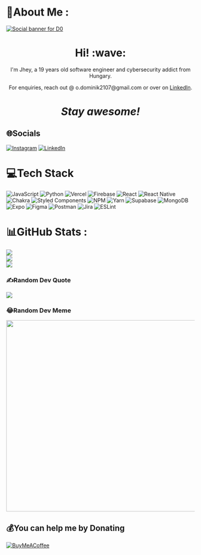 # 💫About Me :
[![Social banner for D0](https://github.com/jh3y/jh3y/raw/master/assets/header-banner--optimized.svg)](https://d0.quest)
<h1 align='center'> Hi! :wave:</h1>
<p align='center'>
I'm Jhey, a 19 years old software engineer and cybersecurity addict from Hungary.
</p>
<p align='center'>For enquiries, reach out @ o.dominik2107@gmail.com or over on <a href="https://www.linkedin.com/in/dominikorincsai/">LinkedIn</a>.</p>

<h1 align='center'><i>Stay awesome!</i></h1>

## 🌐Socials
[![Instagram](https://img.shields.io/badge/Instagram-%23E4405F.svg?logo=Instagram&logoColor=white)](https://instagram.com/_.doshin._) [![LinkedIn](https://img.shields.io/badge/LinkedIn-%230077B5.svg?logo=linkedin&logoColor=white)](https://linkedin.com/in/dominikorincsai) 

# 💻Tech Stack
![JavaScript](https://img.shields.io/badge/javascript-%23323330.svg?style=for-the-badge&logo=javascript&logoColor=%23F7DF1E) ![Python](https://img.shields.io/badge/python-3670A0?style=for-the-badge&logo=python&logoColor=ffdd54) ![Vercel](https://img.shields.io/badge/vercel-%23000000.svg?style=for-the-badge&logo=vercel&logoColor=white) ![Firebase](https://img.shields.io/badge/firebase-%23039BE5.svg?style=for-the-badge&logo=firebase) ![React](https://img.shields.io/badge/react-%2320232a.svg?style=for-the-badge&logo=react&logoColor=%2361DAFB) ![React Native](https://img.shields.io/badge/react_native-%2320232a.svg?style=for-the-badge&logo=react&logoColor=%2361DAFB) ![Chakra](https://img.shields.io/badge/chakra-%234ED1C5.svg?style=for-the-badge&logo=chakraui&logoColor=white) ![Styled Components](https://img.shields.io/badge/styled--components-DB7093?style=for-the-badge&logo=styled-components&logoColor=white) ![NPM](https://img.shields.io/badge/NPM-%23000000.svg?style=for-the-badge&logo=npm&logoColor=white) ![Yarn](https://img.shields.io/badge/yarn-%232C8EBB.svg?style=for-the-badge&logo=yarn&logoColor=white) 	![Supabase](https://img.shields.io/badge/Supabase-3ECF8E?style=for-the-badge&logo=supabase&logoColor=white) ![MongoDB](https://img.shields.io/badge/MongoDB-%234ea94b.svg?style=for-the-badge&logo=mongodb&logoColor=white) ![Expo](https://img.shields.io/badge/expo-1C1E24?style=for-the-badge&logo=expo&logoColor=#D04A37) 	![Figma](https://img.shields.io/badge/figma-%23F24E1E.svg?style=for-the-badge&logo=figma&logoColor=white) ![Postman](https://img.shields.io/badge/Postman-FF6C37?style=for-the-badge&logo=postman&logoColor=white) ![Jira](https://img.shields.io/badge/jira-%230A0FFF.svg?style=for-the-badge&logo=jira&logoColor=white) ![ESLint](https://img.shields.io/badge/ESLint-4B3263?style=for-the-badge&logo=eslint&logoColor=white)
# 📊GitHub Stats :
![](https://github-readme-stats.vercel.app/api?username=doshinxlsx&theme=radical&hide_border=false&include_all_commits=false&count_private=false)<br/>
![](https://github-readme-streak-stats.herokuapp.com/?user=doshinxlsx&theme=radical&hide_border=false)<br/>
![](https://github-readme-stats.vercel.app/api/top-langs/?username=doshinxlsx&theme=radical&hide_border=false&include_all_commits=false&count_private=false&layout=compact)

### ✍️Random Dev Quote
![](https://quotes-github-readme.vercel.app/api?type=horizontal&theme=radical)

### 😂Random Dev Meme
<img src="https://random-memer.herokuapp.com/" width="512px"/>

  ## 💰You can help me by Donating
  [![BuyMeACoffee](https://img.shields.io/badge/Buy%20Me%20a%20Coffee-ffdd00?style=for-the-badge&logo=buy-me-a-coffee&logoColor=black)](https://buymeacoffee.com/https://www.buymeacoffee.com/d0theinspector) 

  <!-- Proudly created with GPRM ( https://gprm.itsvg.in ) -->
  
